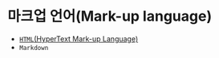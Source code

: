 # 마크업 언어(Mark-up language)

- [`HTML`(HyperText Mark-up Language)](./mark_up_language/html5.md)
- `Markdown`
